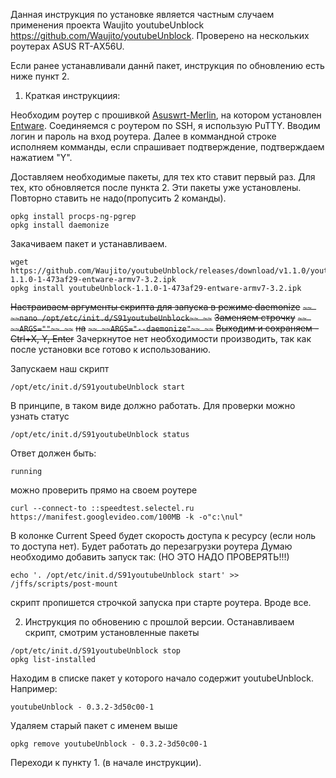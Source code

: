 Данная инструкция по установке является частным случаем применения проекта  Waujito youtubeUnblock https://github.com/Waujito/youtubeUnblock.
Проверено на нескольких роутерах ASUS RT-AX56U.

Если ранее устанавливали даннй пакет, инструкция по обновлению есть ниже пункт 2.

1. Краткая инструкциия:

Необходим роутер с прошивкой [Asuswrt-Merlin](https://www.asuswrt-merlin.net/), на котором установлен [Entware](https://github.com/RMerl/asuswrt-merlin.ng/wiki/Entware).
Соединяемся с роутером по SSH, я использую PuTTY. Вводим логин и пароль на вход роутера.
Далее в коммандной строке исполняем комманды, если спрашивает подтверждение, подтверждаем нажатием "Y".

Доставляем необходимые пакеты, для тех кто ставит первый раз. 
Для тех, кто обновляется после пункта 2. Эти пакеты уже установлены. Повторно ставить не надо(пропусить 2 команды).
```
opkg install procps-ng-pgrep
opkg install daemonize
```
Закачиваем пакет и устанавливаем.
```
wget https://github.com/Waujito/youtubeUnblock/releases/download/v1.1.0/youtubeUnblock-1.1.0-1-473af29-entware-armv7-3.2.ipk
opkg install youtubeUnblock-1.1.0-1-473af29-entware-armv7-3.2.ipk
```
~~Настраиваем аргументы скрипта для запуска в режиме daemonize~~
~~```~~
~~nano /opt/etc/init.d/S91youtubeUnblock~~
~~```~~
~~Заменяем строчку~~
~~```~~
~~ARGS=""~~
~~```~~
~~на~~
~~```~~
~~ARGS="--daemonize"~~
~~```~~
~~Выходим и сохраняем - Ctrl+X, Y, Enter~~
Зачеркнутое нет необходимости производить, так как после установки все готово к использованию.

Запускаем наш скрипт
```
/opt/etc/init.d/S91youtubeUnblock start
```
В принципе, в таком виде должно работать.
Для проверки можно узнать статус
```
/opt/etc/init.d/S91youtubeUnblock status
```
Ответ должен быть:
```
running
```
можно проверить прямо на своем роутере
```
curl --connect-to ::speedtest.selectel.ru https://manifest.googlevideo.com/100MB -k -o"c:\nul"
```
В колонке Current Speed будет скорость доступа к ресурсу (если ноль то доступа нет).
Будет работать до перезагрузки роутера
Думаю необходимо добавить запуск так: (НО ЭТО НАДО ПРОВЕРЯТЬ!!!)
```
echo '. /opt/etc/init.d/S91youtubeUnblock start' >> /jffs/scripts/post-mount
```
скрипт пропишется строчкой запуска при старте роутера.
Вроде все.

2. Инструкция по обновению с прошлой версии.
Останавливаем скрипт, смотрим установленные пакеты
```
/opt/etc/init.d/S91youtubeUnblock stop
opkg list-installed
```
Находим в списке пакет у которого начало содержит youtubeUnblock. Например:
```
youtubeUnblock - 0.3.2-3d50c00-1
```
Удаляем старый пакет с именем выше
```
opkg remove youtubeUnblock - 0.3.2-3d50c00-1
```
Переходи к пункту 1. (в начале инструкции).

